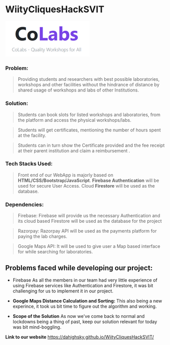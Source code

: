 # WiityCliquesHackSVIT

![CoLabs](images/logo.png)

### Problem:
> Providing students and researchers with best possible laboratories, workshops and other facilities without the hindrance of distance by shared usage of workshops and labs of other Institutions.

### Solution:
> Students can book slots for listed workshops  and laboratories, from the platform and access the physical workshops/labs.

> Students will get certificates, mentioning the number of hours spent at the facility.  

> Students can in turn show the Certificate provided and the fee receipt at their parent institution and claim a reimbursement .


### Tech Stacks Used: 

> Front end of our WebApp is majorly based on **HTML/CSS/Bootstrap/JavaScript**.
> **Firebase Authentication** will be used for secure User Access.
> Cloud **Firestore** will be used as the database.


### Dependencies:
> Firebase:
    Firebase will provide us the necessary Authentication and its cloud based Firestore will be used as the database for the project

> Razorpay:
    Razorpay API will be used as the payments platform for paying the lab charges.

> Google Maps API:
    It will be used to give user a Map based interface for
    while searching for laboratories.
    
## Problems faced while developing our project:
- Firebase 
        As all the members in our team had very little experience of using Firebase services like Authentication and Firestore, 
        it was bit challenging for us to implement it in our project.

- **Google Maps Distance Calculation and Sorting:**
        This also being a new experince, it took us bit time to figure out the algorithm and working.

- **Scope of the Solution**
        As now we've come back to normal and lockdowns being a thing of past, keep our solution relevant for today was bit mind-boggling.

**Link to our website**
https://dahighsky.github.io/WiityCliquesHackSVIT/
